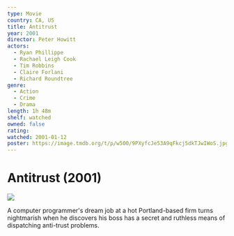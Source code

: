 ```yaml
---
type: Movie
country: CA, US
title: Antitrust
year: 2001
director: Peter Howitt
actors:
  - Ryan Phillippe
  - Rachael Leigh Cook
  - Tim Robbins
  - Claire Forlani
  - Richard Roundtree
genre:
  - Action
  - Crime
  - Drama
length: 1h 48m
shelf: watched
owned: false
rating:
watched: 2001-01-12
poster: https://image.tmdb.org/t/p/w500/9PXyfcJe53A9qFkcj5dkTJwIWoS.jpg
---
```


# Antitrust (2001)

![](https://image.tmdb.org/t/p/w500/9PXyfcJe53A9qFkcj5dkTJwIWoS.jpg)

A computer programmer's dream job at a hot Portland-based firm turns nightmarish when he discovers his boss has a secret and ruthless means of dispatching anti-trust problems.
